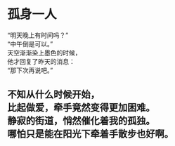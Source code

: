 # 孤身一人

“明天晚上有时间吗？”\
“中午倒是可以。”\
天空渐渐染上墨色的时候，\
他才回复了昨天的消息：\
“那下次再说吧。”

不知从什么时候开始，\
比起做爱，牵手竟然变得更加困难。\
静寂的街道，悄然催化着我的孤独。\
哪怕只是能在阳光下牵着手散步也好啊。
<br>
<br>
<br>
<br>
<br>
<br>
<br>
<br>
<br>
<br>
<br>
<br>
<br>
<br>
<br>
<br>
<br>
<br>
<br>
---
